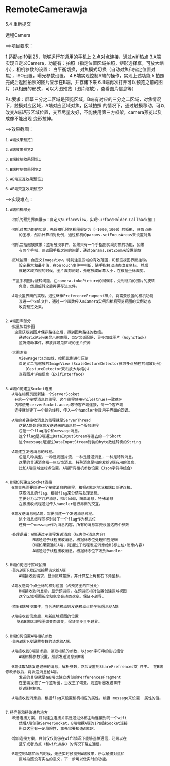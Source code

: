 # RemoteCamerawja
5.4 重新提交

远程Camera

==>项目要求：

1.适配api19到25，能够运行在通用的手机上
2.点对点连接，通过wifi热点
3.A端实现自定义Camera，功能有：拍照（指定位置区域拍照，矩形选择框，可放大缩小），相机参数的设置：
  白平衡切换，对焦模式切换（自动对焦和指定位置对焦），ISO设置，曝光参数设置。
4.B端实现控制A端的操作，实现上述功能
5.拍照完成后返回拍照的图片显示在B端，并存储下来
6.B端再次打开可以预览之前的图片（以相册的形式，可以大图预览（图片缩放），查看图片信息等）

Ps:要求：屏幕三分之二区域是预览区域，B端有对应的三分之二区域，对焦情况下，触摸对应区域，A端对应区域对焦，区域拍照
  的情况下，通过触摸移动，可以改变A端矩形区域位置，交互尽量友好，不能使用第三方框架，camera预览以及成像不能出现
  变形拉伸。
  
  
==>效果截图：

    1.A端效果预览1
    
    2.A端效果预览2
    
    3.B端控制效果预览1
    
    4.B端控制效果预览2
    
    5.AB端交互效果预览1
    
    6.AB端交互效果预览2
    
   
==>实现难点：

    1.A端相机部分
    
      ·相机的预览界面展示：自定义SurfaceView，实现SurfaceHolder.Callback接口

      ·相机对焦功能的实现，先将相机预览视图假定为【-1000,1000】的矩形，获取点击
	      的坐标，然后计算相对比例，通过相机的params.setFocusAreas来设置对焦

      ·相机二指缩放效果：监听触摸事件，如果只有一个手指则实现对焦的功能，如果
	      有两个手指，则返回手指之间的间距，通过params.setZoom来设置缩放

      ·区域拍照：自定义ImageView，特别注意区域的有效范围，和预览视图界面挂钩。
	      设定最大和最小值，在onTouch事件中判断，随手指移动动态改变坐标，然后
	      就是区域拍照的时候，图片裁剪问题，先缩放成屏幕大小，在根据坐标裁剪。

      ·三星手机图片旋转问题，在camera.tokePicture的回调中，先判断拍的照片的旋转
	      角度，然后旋转之后再保存进文件。

      ·A端设置界面的实现，通过继承PreferenceFragment碎片，将需要设置的相机功能
	      写进一个xml文件，通过一个函数传入mCamera实例和相机预览视图的实例动态
	      改变预览效果。

    
    2.A端图库部分
      ·批量加载多图
        这里获取到图片保存路径之后，得到图片路径的数组。
	      通过GridView来显示缩略图，自定义适配器，异步加载图片（AsyncTask）
	      监听滚动事件，释放非可见区域的图片资源

      ·大图浏览
	      ViewPager分页加载，按照比例进行压缩
	      自定义二指缩放的ImageView（ScaleGestureDetector获取多点触控的缩放比例）
		    （GestureDetector双击放大与缩小）
	      查看图片详细信息（ExifInterface）

    
    3.A端如何建立Socket连接
      ·A端在相机页面新建一个ServerScoket
	    开启一个接受消息的线程，这个线程使用while(true)一致循环
	    内部使用serverSocket.accep等待客户端连接，每一个客户端
	    连接就创建了一个新的线程，传入一个handler参数用于界面的回调。

      ·A端的关键接收消息的线程就是ServerThread
	      这是A端处理B端发送过来的消息的一个服务线程
	      包括一个flag指令和message消息。
	      这个flag是B端通过DataInputStream写进去的一个Short
	      这个message是通过DataInputStream封装的byte数组转换的String

      ·A端建立发送消息的线程。
	      包括几种类型，一种是发图片流，一种是普通消息，一种是特殊消息。
	      这里的普通消息指一些反馈消息，特殊消息是指的发给B端有用的消息，
	      比如A端区域坐标点位置，A端所有相机参数设置（Json字符串组合）

    
    4.B端如何建立Socket连接
      ·B端首先需要创建一个接收消息的线程，根据A端IP地址和端口创建连接。
	      获取消息的flag，根据flag来分情况处理消息。
	      主要分为以下几种消息，照片回调，简单消息，特殊消息
	      在该接收线程通过传入handler进行界面的交互。
	
      ·B端发送消息给A端，需要创建一个发送消息线程。
	      这个消息线程同样封装了一个flag作为标志位
	      还有一个message作为消息内容，所有的消息需要设置这两个参数

      ·处理逻辑：A端通过子线程发送消息（标志位+消息内容）
				B端通过子线程接收消息，根据标志位处理相应逻辑
				B端如果要通知A端，则通过子线程发送消息给B(标志位+消息内容)
				A端通过子线程接收消息，根据标志位下发到handler

    
    5.B端如何进行区域拍照
      ·首先B端下发区域拍照请求给A端
	      A端接收到请求，显示区域拍照，并计算左上角和右下角坐标。

      ·A端发送两个点坐标的相对位置（占预览图的百分比）
	      B端接收到消息后，显示预览区，在预览区相对位置创建区域视图
	      这个区域视图长度和宽度会动态改变。保证不越界。

      ·监听B端触摸事件，当合法的移动则发送移动点的坐标信息给A端
	
      ·A端接收到信息后，刷新区域视图的位置
	     随着B端区域视图改变而改变，保证同步且不越界。

    
    6.B端如何设置A端相机参数
      ·首先B端下发设置参数的请求给A端。

      ·A端接收到B端请求后，读取相机的参数，以json字符串的形式组合
	      A端相机参数设置，然后发送消息到B端

      ·B端读取A端发送过来的消息，解析参数，然后设置到SharePrefrences文	件中。	在B端修改参数后，将发送消息给A端。
	      发送的关键就是在B端也建立类似的PerferencesFragment
	      在里面设置了一个监听器，当发生了改变，则监听器发送事件
	      给B端控制页。
	
      ·A端接收到消息后，根据flag来设置相机相应的属性，根据	message来设置	属性的值。

    
    7.待完善和待改进的地方
      ·改善连接方案，目前建立连接关系是通过外部主动连接到同一个wifi
	      然后A端创建ServerSocket，B端根据A端的IP创建Socket连接
	      所以这里有一定局限性，事先需要知道A端IP。

      ·增加连接方案，目前仅仅能够在wifi情况下能够互相通信，还可以在
	      蓝牙或者热点（和wifi类似）的情况下建立通信。

      ·B端控制A端拍照的时候，无法实时预览到A端效果，所以触摸对焦和
	      区域拍照没有实在的意义，下一步可以做实时的功能。
    
    

